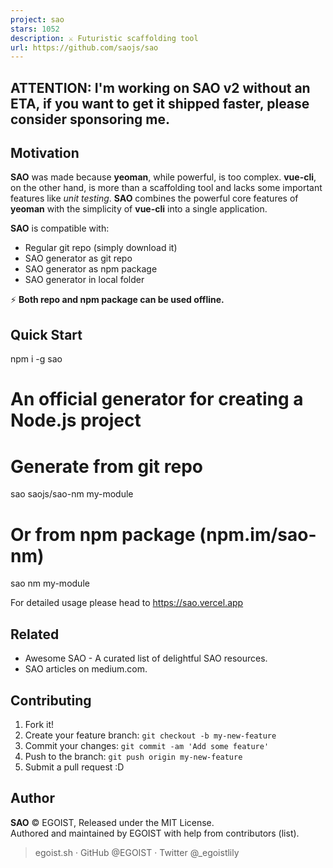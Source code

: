 ```yaml
---
project: sao
stars: 1052
description: ⚔ Futuristic scaffolding tool
url: https://github.com/saojs/sao
---
```


ATTENTION: I'm working on SAO v2 without an ETA, if you want to get it shipped faster, please consider sponsoring me.
---------------------------------------------------------------------------------------------------------------------

  

Motivation
----------

**SAO** was made because **yeoman**, while powerful, is too complex. **vue-cli**, on the other hand, is more than a scaffolding tool and lacks some important features like _unit testing_. **SAO** combines the powerful core features of **yeoman** with the simplicity of **vue-cli** into a single application.

**SAO** is compatible with:

-   Regular git repo (simply download it)
-   SAO generator as git repo
-   SAO generator as npm package
-   SAO generator in local folder

⚡ ️**Both repo and npm package can be used offline.**

Quick Start
-----------

npm i -g sao

# An official generator for creating a Node.js project
# Generate from git repo
sao saojs/sao-nm my-module
# Or from npm package (npm.im/sao-nm)
sao nm my-module

For detailed usage please head to https://sao.vercel.app

Related
-------

-   Awesome SAO - A curated list of delightful SAO resources.
-   SAO articles on medium.com.

Contributing
------------

1.  Fork it!
2.  Create your feature branch: `git checkout -b my-new-feature`
3.  Commit your changes: `git commit -am 'Add some feature'`
4.  Push to the branch: `git push origin my-new-feature`
5.  Submit a pull request :D

Author
------

**SAO** © EGOIST, Released under the MIT License.  
Authored and maintained by EGOIST with help from contributors (list).

> egoist.sh · GitHub @EGOIST · Twitter @\_egoistlily
